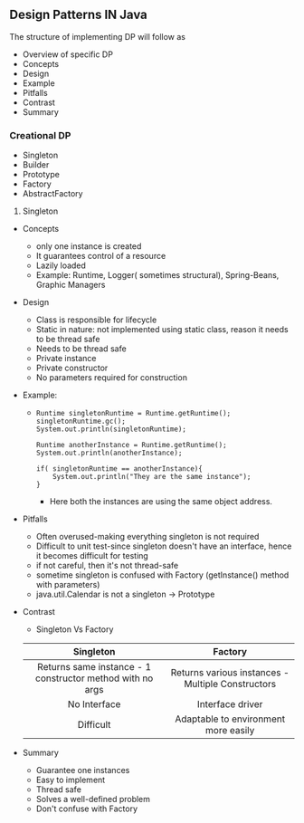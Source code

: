 ## Design Patterns IN Java

The structure of implementing DP will follow as

- Overview of specific DP
- Concepts
- Design
- Example
- Pitfalls
- Contrast
- Summary


### Creational DP

- Singleton
- Builder
- Prototype
- Factory
- AbstractFactory


1) Singleton

- Concepts
    - only one instance is created
    - It guarantees control of a resource
    - Lazily loaded
    - Example: Runtime, Logger( sometimes structural), Spring-Beans, Graphic Managers
- Design
    - Class is responsible for lifecycle
    - Static in nature: not implemented using static class, reason it needs to be thread safe
    - Needs to be thread safe
    - Private instance
    - Private constructor
    - No parameters required for construction
- Example:
  - ```
    Runtime singletonRuntime = Runtime.getRuntime();
    singletonRuntime.gc();
    System.out.println(singletonRuntime);
    
    Runtime anotherInstance = Runtime.getRuntime();
    System.out.println(anotherInstance);
    
    if( singletonRuntime == anotherInstance){
        System.out.println("They are the same instance");
    }
    ```
    - Here both the instances are using the same object address.
    
- Pitfalls
  - Often overused-making everything singleton is not required
  - Difficult to unit test-since singleton doesn't have an interface, hence it becomes difficult for testing
  - if not careful, then it's not thread-safe
  - sometime singleton is confused with Factory (getInstance() method with parameters)
  - java.util.Calendar is not a singleton -> Prototype

- Contrast 
  - Singleton Vs Factory

  | Singleton                                               | Factory                                                 |
  |:--------------------------------------------------------:|:-------------------------------------------------------:|
  | Returns same instance - 1 constructor method with no args | Returns various instances - Multiple Constructors       |
  | No Interface                                            | Interface driver                                        |
  | Difficult                                               | Adaptable to environment more easily                    |

- Summary
  - Guarantee one instances
  - Easy to implement
  - Thread safe
  - Solves a well-defined problem
  - Don't confuse with Factory
